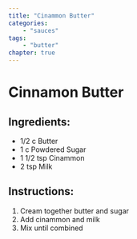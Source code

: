 ```yaml
---
title: "Cinammon Butter"
categories:
    - "sauces"
tags: 
    - "butter"
chapter: true
---
```

# Cinnamon Butter

## Ingredients:

- 1/2 c Butter
- 1 c Powdered Sugar
- 1 1/2 tsp Cinammon
- 2 tsp Milk
 
## Instructions:

1. Cream together butter and sugar
2. Add cinammon and milk 
3. Mix until combined
